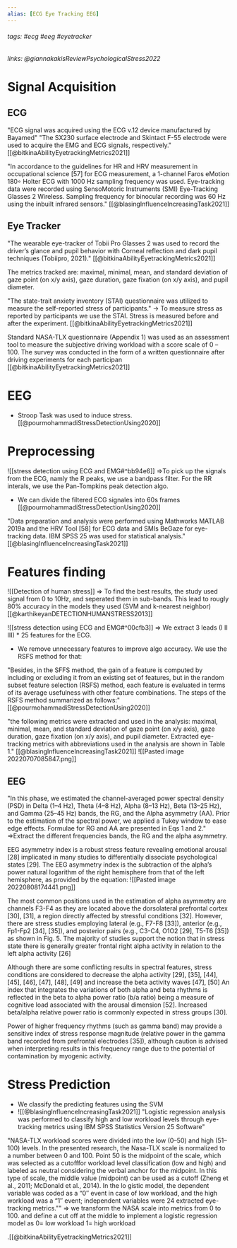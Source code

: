 ```yaml
---
alias: [ECG Eye Tracking EEG]
---
```

###### tags: #ecg #eeg #eyetracker 
###### links:  @giannakakisReviewPsychologicalStress2022

# Signal Acquisition
## ECG
"ECG signal was acquired using the ECG v.12 device manufactured by Bayamed"
"The SX230 surface electrode and Skintact F-55 electrode were used to acquire the EMG and ECG signals, respectively." [[@bitkinaAbilityEyetrackingMetrics2021]]

"In accordance to the guidelines for HR and HRV measurement in occupational science [57] for ECG measurement, a 1-channel Faros eMotion 180◦ Holter ECG with 1000 Hz sampling frequency was used. Eye-tracking data were recorded using SensoMotoric Instruments (SMI) Eye-Tracking Glasses 2 Wireless. Sampling frequency for binocular recording was 60 Hz using the inbuilt infrared sensors." [[@blasingInfluenceIncreasingTask2021]]

## Eye Tracker
"The wearable eye-tracker of Tobii Pro Glasses 2 was used to record the driver’s glance and pupil behavior with Corneal reflection and dark pupil techniques (Tobiipro, 2021)." [[@bitkinaAbilityEyetrackingMetrics2021]]

The metrics tracked are: maximal, minimal, mean, and standard deviation of gaze point (on x/y axis), gaze duration, gaze fixation (on x/y axis), and pupil diameter.

"The state-trait anxiety inventory (STAI)  questionnaire was utilized to measure the self-reported stress of participants."
-> To measure stress as reported by participants we use the STAI. Stress is measured before and after the experiment. [[@bitkinaAbilityEyetrackingMetrics2021]]

Standard NASA-TLX questionnaire (Appendix 1) was used as an assessment tool to measure the subjective driving workload with a score scale of 0 –100. The survey was conducted in the form of a written questionnaire after driving experiments for each participan
[[@bitkinaAbilityEyetrackingMetrics2021]]

# EEG

- Stroop Task was used to induce stress. 
[[@pourmohammadiStressDetectionUsing2020]]


# Preprocessing

![[stress detection using ECG and EMG#^bb94e6]]
=>To pick up the signals from the ECG, namly the R peaks, we use a bandpass filter. For the RR interals, we use the Pan-Tompkins peak detection algo.
- We can divide the filtered ECG signales into 60s frames [[@pourmohammadiStressDetectionUsing2020]]

"Data preparation and analysis were performed using Mathworks MATLAB 2019a and the HRV Tool [58] for ECG data and SMIs BeGaze for eye-tracking data. IBM SPSS 25 was used for statistical analysis." [[@blasingInfluenceIncreasingTask2021]]

# Features finding
![[Detection of human stress]]
=> To find the best results, the study used signal from 0 to 10Hz, and seperated them in sub-bands. This lead to rougly 80% accuracy in the models they used (SVM and k-nearest neighbor) [[@karthikeyanDETECTIONHUMANSTRESS2013]]


![[stress detection using ECG and EMG#^00cfb3]]
=> We extract 3 leads (I II III) * 25 features for the ECG. 
- We remove unnecessary features to improve algo accuracy. We use the RSFS method for that:

"Besides, in the SFFS method, the gain of a feature is computed by including or excluding it from an existing set of features, but in the random subset feature selection (RSFS) method, each feature is evaluated in terms of its average usefulness with other feature combinations. The steps of the RSFS method summarized as follows:" [[@pourmohammadiStressDetectionUsing2020]]

"the following metrics were extracted and used in the analysis: maximal, minimal, mean, and standard deviation of gaze point (on x/y axis), gaze duration, gaze fixation (on x/y axis), and pupil diameter. Extracted eye-tracking metrics with abbreviations used in the analysis are shown in Table 1." [[@blasingInfluenceIncreasingTask2021]]
	![[Pasted image 20220707085847.png]]


## EEG
"In this phase, we estimated the channel-averaged power spectral density (PSD) in Delta (1–4 Hz), Theta (4–8 Hz), Alpha (8–13 Hz), Beta (13–25 Hz), and Gamma (25–45 Hz) bands, the RG, and the Alpha asymmetry (AA). Prior to the estimation of the spectral power, we applied a Tukey window to ease edge effects. Formulae for RG and AA are presented in Eqs 1 and 2."
=>Extract the different frequencies bands, the RG and the alpha asymmetry.

EEG asymmetry index is a robust stress feature revealing emotional arousal [28] implicated in many studies to differentially dissociate psychological states [29]. The EEG asymmetry index is the subtraction of the alpha’s power natural logarithm of the right hemisphere from that of the left hemisphere, as provided by the equation:
![[Pasted image 20220808174441.png]]

The most common positions used in the estimation of alpha asymmetry are channels F3-F4 as they are located above the dorsolateral prefrontal cortex [30], [31], a region directly affected by stressful conditions [32]. However, there are stress studies employing lateral (e.g., F7-F8 [33]), anterior (e.g., Fp1-Fp2 [34], [35]), and posterior pairs (e.g., C3-C4, O1O2 [29], T5-T6 [35]) as shown in Fig. 5.
The majority of studies support the notion that in stress state there is generally greater frontal right alpha activity in relation to the left alpha activity [26]


Although there are some conflicting results in spectral features, stress conditions are considered to decrease the alpha activity [29], [35], [44], [45], [46], [47], [48], [49] and increase the beta activity waves [47], [50]
An index that integrates the variations of both alpha and beta rhythms is reflected in the beta to alpha power ratio (b/a ratio) being a measure of cognitive load associated with the arousal dimension [52]. Increased beta/alpha relative power ratio is commonly expected in stress groups [30].

Power of higher frequency rhythms (such as gamma band) may provide a sensitive index of stress response magnitude (relative power in the gamma band recorded from prefrontal electrodes [35]), although caution is advised when interpreting results in this frequency range due to the potential of contamination by myogenic activity.

# Stress Prediction
- We classify the predicting features using the SVM
- ![[@blasingInfluenceIncreasingTask2021]]
"Logistic regression analysis was performed to classify high and low workload levels through eye-tracking metrics using IBM SPSS Statistics Version 25 Software"

"NASA-TLX workload scores were divided into the low (0–50) and high (51–100) levels. In the presented research, the Nasa-TLX scale is normalized to a number between 0 and 100. Point 50 is the midpoint of the scale, which was selected as a cutofffor workload level classification (low and high) and labeled as neutral considering the verbal anchor for the midpoint. In this type of scale, the middle value (midpoint) can be used as a cutoff (Zheng et al., 2011; McDonald et al., 2014). In the lo gistic model, the dependent variable was coded as a “0′′ event in case of low workload, and the high workload was a “1′′ event; independent variables were 24 extracted eye-tracking metrics.""
=> we transform the NASA scale into metrics from 0 to 100. and define a cut off at the middle to implement a logistic regression model as 0= low workload 1= high workload


.[[@bitkinaAbilityEyetrackingMetrics2021]]
